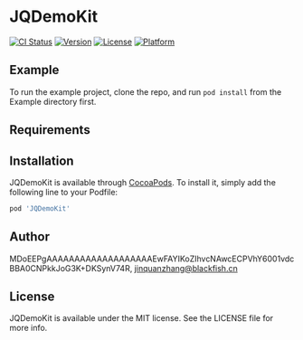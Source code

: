 # JQDemoKit

[![CI Status](https://img.shields.io/travis/MDoEEPgAAAAAAAAAAAAAAAAAAAEwFAYIKoZIhvcNAwcECPVhY6001vdcBBA0CNPkkJoG3K+DKSynV74R/JQDemoKit.svg?style=flat)](https://travis-ci.org/MDoEEPgAAAAAAAAAAAAAAAAAAAEwFAYIKoZIhvcNAwcECPVhY6001vdcBBA0CNPkkJoG3K+DKSynV74R/JQDemoKit)
[![Version](https://img.shields.io/cocoapods/v/JQDemoKit.svg?style=flat)](https://cocoapods.org/pods/JQDemoKit)
[![License](https://img.shields.io/cocoapods/l/JQDemoKit.svg?style=flat)](https://cocoapods.org/pods/JQDemoKit)
[![Platform](https://img.shields.io/cocoapods/p/JQDemoKit.svg?style=flat)](https://cocoapods.org/pods/JQDemoKit)

## Example

To run the example project, clone the repo, and run `pod install` from the Example directory first.

## Requirements

## Installation

JQDemoKit is available through [CocoaPods](https://cocoapods.org). To install
it, simply add the following line to your Podfile:

```ruby
pod 'JQDemoKit'
```

## Author

MDoEEPgAAAAAAAAAAAAAAAAAAAEwFAYIKoZIhvcNAwcECPVhY6001vdcBBA0CNPkkJoG3K+DKSynV74R, jinquanzhang@blackfish.cn

## License

JQDemoKit is available under the MIT license. See the LICENSE file for more info.
